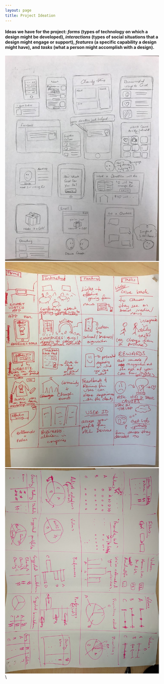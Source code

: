 ```yaml
---
layout: page
title: Project Ideation
---
```


#### Ideas we have for the project: _forms_ (types of technology on which a design might be developed), _interactions_ (types of social situations that a design might engage or support), _features_ (a specific capability a design might have), and _tasks_ (what a person might accomplish with a design).

![Mia's Sketches](/img/miasketch.png) \
![Tiffany's sketches](/img/tiffsketch.png) \
![Michael's Sketches](/img/IMG_20180219_142301.jpg) \
